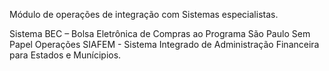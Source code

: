 Módulo de operações de integração com Sistemas especialistas.

Sistema BEC – Bolsa Eletrônica de Compras ao Programa São Paulo Sem Papel Operações SIAFEM - Sistema Integrado de Administração Financeira para Estados e Munícipios.
